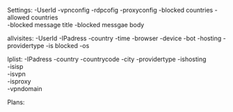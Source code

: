 Settings:
        -UserId
        -vpnconfig
        -rdpcofig
        -proxyconfig
        -blocked countries
        -allowed countries  
        -blocked message title
        -blocked messgae body



allvisites:
        -UserId
        -IPadress
        -country
        -time
        -browser
        -device
        -bot
        -hosting
        -providertype
        -is blocked
        -os

Iplist:
        -IPadress
        -country
        -countrycode
        -city
        -providertype
        -ishosting	
        -isisp	
        -isvpn	
        -isproxy	
        -vpndomain	

Plans:
        

